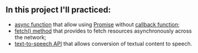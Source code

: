 ## In this project I'll practiced:

- [async function](https://developers.google.com/web/fundamentals/primers/async-functions) that allow using [Promise](https://developer.mozilla.org/en-US/docs/Web/JavaScript/Reference/Global_Objects/Promise) without [callback function](https://developer.mozilla.org/en-US/docs/Glossary/Callback_function);
- [fetch() method](https://developer.mozilla.org/en-US/docs/Web/API/Fetch_API/Using_Fetch) that provides to fetch resources asynchronously across the network;
- [text-to-speech API](https://rapidapi.com/voicerss/api/text-to-speech-1) that allows conversion of textual content to speech.